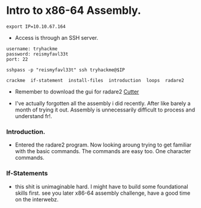 # Intro to x86-64 Assembly.

```
export IP=10.10.67.164
```

- Access is through an SSH server. 
```
username: tryhackme
password: reismyfavl33t
port: 22

sshpass -p "reismyfavl33t" ssh tryhackme@$IP
```

```
crackme  if-statement  install-files  introduction  loops  radare2
```


- Remember to download the gui for radare2 [Cutter](https://www.cutter.re)

- I've actually forgotten all the assembly i did recently. After like barely a month of trying it out. Assembly is unnecessarily difficult to process and understand fr!.

### Introduction.

- Entered the radare2 program. Now looking aroung trying to get familiar with the basic commands. The commands are easy too. One character commands.


### If-Statements

- this shit is unimaginable hard. I might have to build some foundational skills first. see you later x86-64 assembly challenge, have a good time on the interwebz.